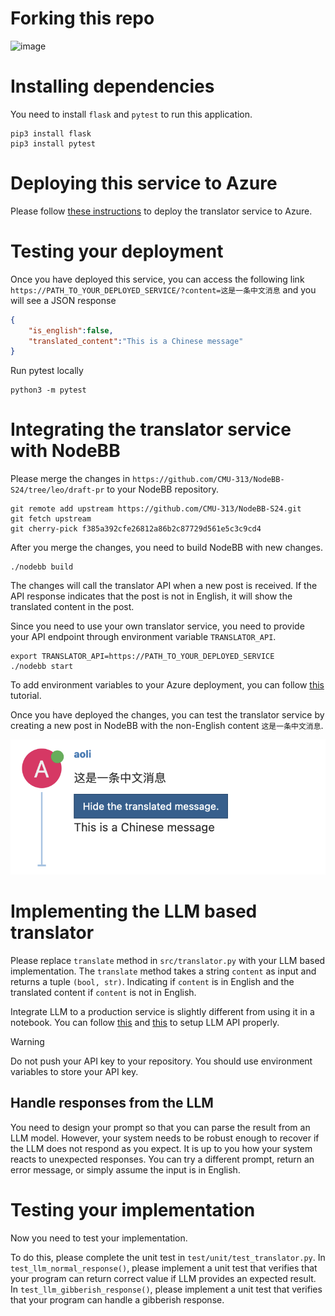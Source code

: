 # Forking this repo

<img width="374" alt="image" src="https://github.com/CMU-313/translator-service/assets/5557706/47e9c1fb-5b9d-41fc-b825-05994867388a">


# Installing dependencies

You need to install `flask` and `pytest` to run this application.

```
pip3 install flask
pip3 install pytest
```

# Deploying this service to Azure

Please follow [these instructions](https://docs.google.com/document/d/1cC95F2752ZNmAJ_VPjZmEd8UoUhBi7-lQElx6OaZFd0) to deploy the translator service to Azure.

# Testing your deployment

Once you have deployed this service, you can access the following link `https://PATH_TO_YOUR_DEPLOYED_SERVICE/?content=这是一条中文消息` and you will see a JSON response

```json
{
    "is_english":false,
    "translated_content":"This is a Chinese message"
}
```

Run pytest locally


```
python3 -m pytest
```

# Integrating the translator service with NodeBB

Please merge the changes in `https://github.com/CMU-313/NodeBB-S24/tree/leo/draft-pr` to your NodeBB repository.

```
git remote add upstream https://github.com/CMU-313/NodeBB-S24.git
git fetch upstream
git cherry-pick f385a392cfe26812a86b2c87729d561e5c3c9cd4
```

After you merge the changes, you need to build NodeBB with new changes.

```
./nodebb build
```

The changes will call the translator API when a new post is received. If the API response indicates that the post is not in English, it will show the translated content in the post.

Since you need to use your own translator service, you need to provide your API endpoint through environment variable `TRANSLATOR_API`.

```
export TRANSLATOR_API=https://PATH_TO_YOUR_DEPLOYED_SERVICE
./nodebb start
```

To add environment variables to your Azure deployment, you can follow [this](https://learn.microsoft.com/en-us/azure/developer/azure-developer-cli/manage-environment-variables) tutorial.


Once you have deployed the changes, you can test the translator service by creating a new post in NodeBB with the non-English content `这是一条中文消息`.

![image](./assets/image.png)

# Implementing the LLM based translator

Please replace `translate` method in `src/translator.py` with your LLM based
implementation. The `translate` method takes a string `content` as input and
returns a tuple `(bool, str)`. Indicating if `content` is in English and
the translated content if `content` is not in English.

Integrate LLM to a production service is slightly different from using it in a 
notebook. You can follow [this](https://ai.google.dev/tutorials/python_quickstart)
and [this](https://github.com/google/generative-ai-python) 
to setup LLM API properly. 


> [!WARNING]
> Do not push your API key to your repository. You should use environment variables to store your API key.

## Handle responses from the LLM

You need to design your prompt so that you can parse the result from an LLM model.
However, your system needs to be robust enough to recover if the LLM does not respond as you expect.
It is up to you how your system reacts to unexpected responses. You can try a different prompt, return an error message, or simply assume the input is in English.

# Testing your implementation

Now you need to test your implementation.

To do this, please complete the unit test in `test/unit/test_translator.py`.
In `test_llm_normal_response()`, please implement a unit test that verifies that
your program can return correct value if LLM provides an expected result.
In `test_llm_gibberish_response()`, please implement a unit test that verifies
that your program can handle a gibberish response.
